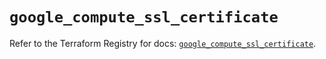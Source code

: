 # `google_compute_ssl_certificate`

Refer to the Terraform Registry for docs: [`google_compute_ssl_certificate`](https://registry.terraform.io/providers/hashicorp/google-beta/6.11.2/docs/resources/google_compute_ssl_certificate).
